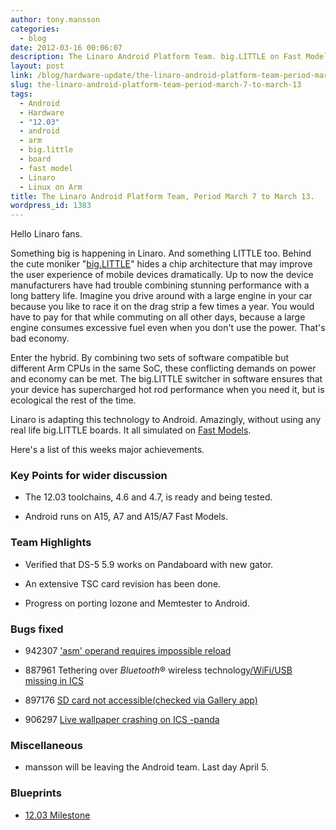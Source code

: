 ```yaml
---
author: tony.mansson
categories:
  - blog
date: 2012-03-16 00:06:07
description: The Linaro Android Platform Team. big.LITTLE on Fast Model.
layout: post
link: /blog/hardware-update/the-linaro-android-platform-team-period-march-7-to-march-13/
slug: the-linaro-android-platform-team-period-march-7-to-march-13
tags:
  - Android
  - Hardware
  - "12.03"
  - android
  - arm
  - big.little
  - board
  - fast model
  - Linaro
  - Linux on Arm
title: The Linaro Android Platform Team, Period March 7 to March 13.
wordpress_id: 1383
---
```


Hello Linaro fans.

Something big is happening in Linaro. And something LITTLE too. Behind the cute moniker "[big.LITTLE](https://developer.arm.com/tools-and-software/software-development-tools/solutions/soc-design/biglittle)" hides a chip architecture that may improve the user experience of mobile devices dramatically. Up to now the device manufacturers have had trouble combining stunning performance with a long battery life. Imagine you drive around with a large engine in your car because you like to race it on the drag strip a few times a year. You would have to pay for that while commuting on all other days, because a large engine consumes excessive fuel even when you don't use the power. That's bad economy.

Enter the hybrid. By combining two sets of software compatible but different Arm CPUs in the same SoC, these conflicting demands on power and economy can be met. The big.LITTLE switcher in software ensures that your device has supercharged hot rod performance when you need it, but is ecological the rest of the time.

Linaro is adapting this technology to Android. Amazingly, without using any real life big.LITTLE boards. It all simulated on [Fast Models](https://www.arm.com/products/development-tools/simulation/fast-models).

Here's a list of this weeks major achievements.

### Key Points for wider discussion

- The 12.03 toolchains, 4.6 and 4.7, is ready and being tested.

- Android runs on A15, A7 and A15/A7 Fast Models.

### Team Highlights

- Verified that DS-5 5.9 works on Pandaboard with new gator.

- An extensive TSC card revision has been done.

- Progress on porting Iozone and Memtester to Android.

### Bugs fixed

- 942307 [ 'asm' operand requires impossible reload](https://bugs.launchpad.net/linaro-android/+bug/942307)

- 887961 Tethering over *Bluetooth*® wireless technology[/WiFi/USB missing in ICS](https://bugs.launchpad.net/linaro-android/+bug/887961)

- 897176 [ SD card not accessible(checked via Gallery app)](https://bugs.launchpad.net/linaro-android/+bug/897176)

- 906297 [ Live wallpaper crashing on ICS -panda](https://bugs.launchpad.net/linaro-android/+bug/906297)

### Miscellaneous

- mansson will be leaving the Android team. Last day April 5.

### Blueprints

- [12.03 Milestone](https://launchpad.net/linaro-android/+milestone/12.03)
